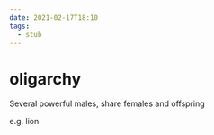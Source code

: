 ```yaml
---
date: 2021-02-17T18:10
tags: 
  - stub
---
```


# oligarchy

Several powerful males, share females and offspring

e.g. lion
